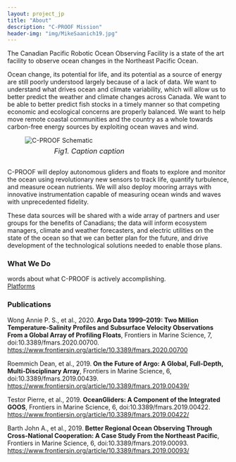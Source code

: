 ```yaml
---
layout: project_jp
title: "About"
description: "C-PROOF Mission"
header-img: "img/MikeSaanich19.jpg"
---
```


<style>

html,body
{
    overflow-x: hidden; 
}

</style>

<body>
The Canadian Pacific Robotic Ocean Observing Facility is a state of the art facility to observe ocean changes in the Northeast Pacific Ocean.

Ocean change, its potential for life, and its potential as a source of energy are still poorly understood largely because of a lack of data. We want to understand what drives ocean and climate variability, which will allow us to better predict the weather and climate changes across Canada. We want to be able to better predict fish stocks in a timely manner so that competing economic and ecological concerns are properly balanced. We want to help move remote coastal communities and the country as a whole towards carbon-free energy sources by exploiting ocean waves and wind.
</body>

<div class="containerjp">
<figure>
<img src="img/CPROOFSketch.jpg" alt="C-PROOF Schematic">
<figcaption style="text-align:left;padding: 6px;position:relative;left:60px;font-style: italic;font-size: 16px;">Fig1. Caption caption</figcaption>
</figure>
</div>


<body>
<h3> </h3>
C-PROOF will deploy autonomous gliders and floats to explore and monitor the ocean using revolutionary new sensors to track life, quantify turbulence, and measure ocean nutrients. We will also deploy mooring arrays with innovative instrumentation capable of measuring ocean winds and waves with unprecedented fidelity.

These data sources will be shared with a wide array of partners and user groups for the benefits of Canadians; the data will inform ecosystem managers, climate and weather forecasters, and electric utilities on the state of the ocean so that we can better plan for the future, and drive development of the technological solutions needed to enable those plans.

<h3>What We Do</h3>

words about what C-PROOF is actively accomplishing. 
<br>
<a href= '/platforms/'>Platforms</a>

<h3>Publications</h3>

<p>Wong Annie P. S., et al., 2020.<strong> Argo Data 1999–2019: Two Million Temperature-Salinity Profiles and Subsurface Velocity Observations From a Global Array of Profiling Floats</strong>, Frontiers in Marine Science, 7, doi:10.3389/fmars.2020.00700. 	 	 
<a href='https://www.frontiersin.org/article/10.3389/fmars.2020.00700'>https://www.frontiersin.org/article/10.3389/fmars.2020.00700</a></p>

<p>Roemmich Dean, et al., 2019.<strong> On the Future of Argo: A Global, Full-Depth, Multi-Disciplinary Array</strong>, Frontiers in Marine Science, 6, doi:10.3389/fmars.2019.00439.  	 
<a href='https://www.frontiersin.org/article/10.3389/fmars.2019.00439/'>https://www.frontiersin.org/article/10.3389/fmars.2019.00439/</a></p>

<p>Testor Pierre, et al., 2019.<strong> OceanGliders: A Component of the Integrated GOOS</strong>, Frontiers in Marine Science, 6, doi:10.3389/fmars.2019.00422.	 
<a href='https://www.frontiersin.org/article/10.3389/fmars.2019.00422/'>https://www.frontiersin.org/article/10.3389/fmars.2019.00422/</a></p>

<p>Barth John A., et al., 2019.<strong> Better Regional Ocean Observing Through Cross-National Cooperation: A Case Study From the Northeast Pacific</strong>, Frontiers in Marine Science, 6, doi:10.3389/fmars.2019.00093. 	 
<a href='https://www.frontiersin.org/article/10.3389/fmars.2019.00093/'>https://www.frontiersin.org/article/10.3389/fmars.2019.00093/</a></p>




</body>
